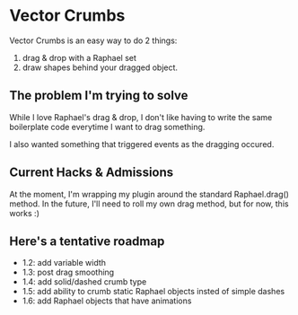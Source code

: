# Vector Crumbs
Vector Crumbs is an easy way to do 2 things:  
1. drag & drop with a Raphael set  
2. draw shapes behind your dragged object.  

## The problem I'm trying to solve
While I love Raphael's drag & drop, I don't like having to write the same boilerplate code everytime I want to drag something.

I also wanted something that triggered events as the dragging occured.

## Current Hacks & Admissions  
At the moment, I'm wrapping my plugin around the standard Raphael.drag() method.  In the future, I'll need to roll my own drag method, but for now, this works :)

## Here's a tentative roadmap ##
* 1.2: add variable width 
* 1.3: post drag smoothing
* 1.4: add solid/dashed crumb type
* 1.5: add ability to crumb static Raphael objects insted of simple dashes
* 1.6: add Raphael objects that have animations

